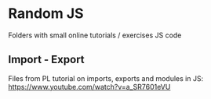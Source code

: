 # Random JS

Folders with small online tutorials / exercises JS code

## Import - Export

Files from PL tutorial on imports, exports and modules in JS: https://www.youtube.com/watch?v=a_SR7601eVU

